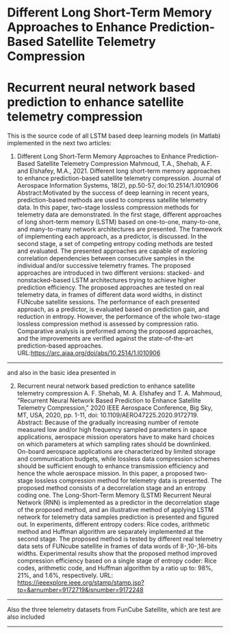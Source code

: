 # Different Long Short-Term Memory Approaches to Enhance Prediction-Based Satellite Telemetry Compression
# Recurrent neural network based prediction to enhance satellite telemetry compression

This is the source code of all LSTM based deep learning models (in Matlab) implemented in the next two articles:

1) Different Long Short-Term Memory Approaches to Enhance Prediction-Based Satellite Telemetry Compression
Mahmoud, T.A., Shehab, A.F. and Elshafey, M.A., 2021. Different long short-term memory approaches to enhance prediction-based satellite telemetry compression. Journal of Aerospace Information Systems, 18(2), pp.50-57, doi:10.2514/1.I010906
Abstract:Motivated by the success of deep learning in recent years, prediction-based methods are used to compress satellite telemetry data. In this paper, two-stage lossless compression methods for telemetry data are demonstrated. In the first stage, different approaches of long short-term memory (LSTM) based on one-to-one, many-to-one, and many-to-many network architectures are presented. The framework of implementing each approach, as a predictor, is discussed. In the second stage, a set of competing entropy coding methods are tested and evaluated. The presented approaches are capable of exploring correlation dependencies between consecutive samples in the individual and/or successive telemetry frames. The proposed approaches are introduced in two different versions: stacked- and nonstacked-based LSTM architectures trying to achieve higher prediction efficiency. The proposed approaches are tested on real telemetry data, in frames of different data word widths, in distinct FUNcube satellite sessions. The performance of each presented approach, as a predictor, is evaluated based on prediction gain, and reduction in entropy. However, the performance of the whole two-stage lossless compression method is assessed by compression ratio. Comparative analysis is preformed among the proposed approaches, and the improvements are verified against the state-of-the-art prediction-based approaches.
URL:https://arc.aiaa.org/doi/abs/10.2514/1.I010906

********************************************************************************************************************************************************

and also in the basic idea presented in

2) Recurrent neural network based prediction to enhance satellite telemetry compression
A. F. Shehab, M. A. Elshafey and T. A. Mahmoud, "Recurrent Neural Network Based Prediction to Enhance Satellite Telemetry Compression," 2020 IEEE Aerospace Conference, Big Sky, MT, USA, 2020, pp. 1-11, doi: 10.1109/AERO47225.2020.9172719.
Abstract: Because of the gradually increasing number of remote measured low and/or high frequency sampled parameters in space applications, aerospace mission operators have to make hard choices on which parameters at which sampling rates should be downlinked. On-board aerospace applications are characterized by limited storage and communication budgets, while lossless data compression schemes should be sufficient enough to enhance transmission efficiency and hence the whole aerospace mission. In this paper, a proposed two-stage lossless compression method for telemetry data is presented. The proposed method consists of a decorrelation stage and an entropy coding one. The Long-Short-Term Memory (LSTM) Recurrent Neural Network (RNN) is implemented as a predictor in the decorrelation stage of the proposed method, and an illustrative method of applying LSTM network for telemetry data samples prediction is presented and figured out. In experiments, different entropy coders: Rice codes, arithmetic method and Huffman algorithm are separately implemented at the second stage. The proposed method is tested by different real telemetry data sets of FUNcube satellite in frames of data words of 8-,10-,16-bits widths. Experimental results show that the proposed method improved compression efficiency based on a single stage of entropy coder: Rice codes, arithmetic code, and Huffman algorithm by a ratio up to: 98%, 21%, and 1.6%, respectively.
URL: https://ieeexplore.ieee.org/stamp/stamp.jsp?tp=&arnumber=9172719&isnumber=9172248

***********************************************************************************************************************************************************
Also the three telemetry datasets from FunCube Satellite, which are test are also included

************************************************************************************************************************************************************


